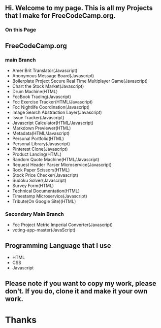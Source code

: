 ## Hi. Welcome to my page. This is all my Projects that I make for FreeCodeCamp.org.

### On this Page

## FreeCodeCamp.org
### main Branch
- Amer Brit Translator(Javascript)
- Anonymous Message Board(Javascript)
- Boilerplate Project Secure Real Time Multiplayer Game(Javascript)
- Chart the Stock Market(Javascript)
- Drum Machine(HTML)
- FccBook Trading(Javascript)
- Fcc Exercise Tracker(HTML/Javascript)
- Fcc Nightlife Coordination(Javascript)
- Image Search Abstraction Layer(Javascript)
- Issue Tracker(Javascript)
- Javascript Calculator(HTML/Javascript)
- Markdown Previewer(HTML)
- Metadata(HTML/Javascript)
- Personal Portfolio(HTML)
- Personal Library(Javascript)
- Pinterest Clone(Javascript)
- Product Landing(HTML)
- Random Quote Machine(HTML/Javascript)
- Request Header Parser Microservice(Javascript)
- Rock Paper Scissors(HTML)
- Stock Price Checker(Javascript)
- Sudoku Solver(Javascript)
- Survey Form(HTML)
- Technical Documentation(HTML)
- Timestamp Microservice(Javascript)
- Tribute(On Google Site)(HTML)

### Secondary Main Branch
- Fcc Project Metric Imperial Converter(Javascript)
- voting-app-master(JavaScript)


## Programming Language that I use
- HTML
- CSS
- Javascript

##  Please note if you want to copy my work, please don't. If you do, clone it and make it your own work.
# Thanks
